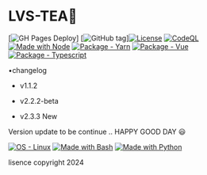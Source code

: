# LVS-TEA🤑

[![GH Pages Deploy](https://github.com/MichaelCurrin/badge-generator/workflows/GH%20Pages%20Deploy/badge.svg)]
[![GitHub tag](https://img.shields.io/github/tag/MichaelCurrin/badge-generator)][![License](https://img.shields.io/badge/License-MIT-yellow)](#license "Go to license section")
[![CodeQL](https://github.com/MichaelCurrin/badge-generator/workflows/CodeQL/badge.svg)](https://github.com/MichaelCurrin/badge-generator/actions?query=workflow%3ACodeQL "Code quality workflow status")
[![Made with Node](https://img.shields.io/badge/dynamic/json?label=node&query=%24.engines%5B%22node%22%5D&url=https%3A%2F%2Fraw.githubusercontent.com%2FMichaelCurrin%2Fbadge-generator%2Fmaster%2Fpackage.json)](https://nodejs.org "Go to Node.js homepage")
[![Package - Yarn](https://img.shields.io/badge/yarn->=1-blue?logo=yarn&logoColor=white)](https://classic.yarnpkg.com "Go to Yarn classic homepage")
[![Package - Vue](https://img.shields.io/github/package-json/dependency-version/MichaelCurrin/badge-generator/vue?logo=vue.js&logoColor=violet)](https://www.npmjs.com/package/vue "Go to Vue on NPM")
[![Package - Typescript](https://img.shields.io/github/package-json/dependency-version/MichaelCurrin/badge-generator/dev/typescript?logo=typescript&logoColor=white)](https://www.npmjs.com/package/typescript "Go to TypeScript on NPM")








•changelog

* v1.1.2 

* v2.2.2-beta

* v2.3.3 New

Version update to be continue ..
HAPPY GOOD DAY 😃






[![OS - Linux](https://img.shields.io/badge/OS-Linux-blue?logo=linux&logoColor=white)](https://www.linux.org/ "Go to Linux homepage")
[![Made with Bash](https://img.shields.io/badge/Bash->=3-blue?logo=gnu-bash&logoColor=white)](https://www.gnu.org/software/bash/ "Go to Bash homepage")
[![Made with Python](https://img.shields.io/badge/Python->=3.6-blue?logo=python&logoColor=white)](https://python.org "Go to Python homepage")






lisence copyright 2024
